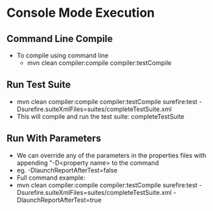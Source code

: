 # Console Mode Execution

## Command Line Compile

* To compile using command line
  * mvn clean compiler:compile compiler:testCompile

## Run Test Suite

* mvn clean compiler:compile compiler:testCompile surefire:test -Dsurefire.suiteXmlFiles=suites/completeTestSuite.xml
* This will compile and run the test suite: completeTestSuite

## Run With Parameters

* We can override any of the parameters in the properties files with appending "-D&lt;property name&gt; to the command
* eg. -DlaunchReportAfterTest=false
* Full command example: 
* mvn clean compiler:compile compiler:testCompile surefire:test -Dsurefire.suiteXmlFiles=suites/completeTestSuite.xml -DlaunchReportAfterTest=true





